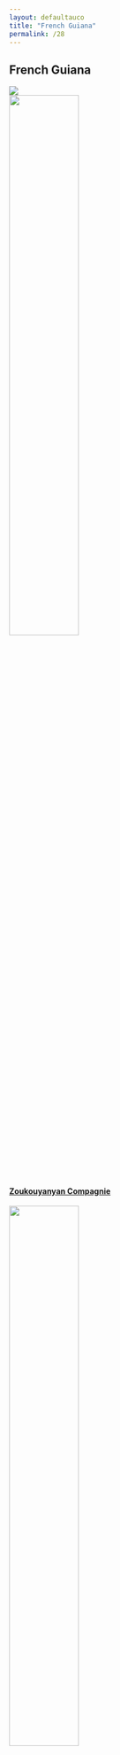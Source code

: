 ```yaml
---
layout: defaultauco
title: "French Guiana"
permalink: /28
---
```

<div class="container-0">
    <div class="container-title">
        <span class="country"><h2>French Guiana</h2></span>
        <div class="photo-co">
          <img src="https://www.worldatlas.com/r/w960-q80/upload/f1/40/e7/gf-01.png" >
    </div>
</div>
<!-- partial:index.partial.html -->
<div class="container">
  <div class="timeline clearfix">
  <div class="vertical-line">
  <div id="post-1" class="vesti-col timeline-post">
   <div class="vesti-content-wrapper">
     <div class="photo">
       <img src="http://escapadecarbet.wpenginepowered.com/wp-content/uploads/2016/03/logo-zoukou.jpg" width="50%" height="50%">
       <div class="vesti-date-wrapper">
         <div class="vesti-date">
         </div>
       </div>
     </div>
     <div class="vesti-desc">
       <a class="desc-a" href="#">
         <h4><a href="/zcompagnie">Zoukouyanyan Compagnie</a></h4>
       </a>
     </div>
   </div>
    <div id="post-2" class="vesti-col timeline-post">
   <div class="vesti-content-wrapper">
     <div class="photo">
       <img src="https://ile-en-ile.org/wp-content/uploads/2007/07/stanley.jpg" width="50%" height="50%">
       <div class="vesti-date-wrapper">
         <div class="vesti-date">
         </div>
       </div>
     </div>
     <div class="vesti-desc">
       <a class="desc-a" href="#">
         <h4><a href="/lmstanley">Lyne-Marie Stanley</a></h4>
       </a>
     </div>
   </div>
 </div>

<!-- partial -->
